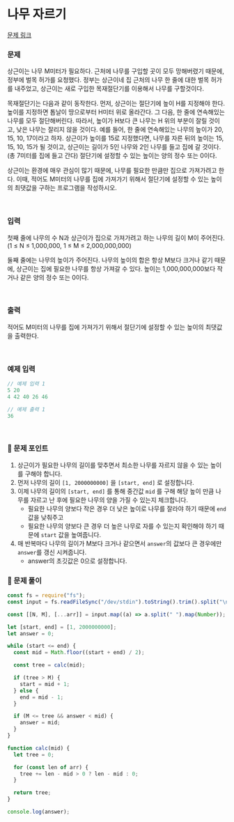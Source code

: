 # 나무 자르기

[문제 링크](https://www.acmicpc.net/problem/2805)

### 문제

상근이는 나무 M미터가 필요하다. 근처에 나무를 구입할 곳이 모두 망해버렸기 때문에, 정부에 벌목 허가를 요청했다. 정부는 상근이네 집 근처의 나무 한 줄에 대한 벌목 허가를 내주었고, 상근이는 새로 구입한 목재절단기를 이용해서 나무를 구할것이다.

목재절단기는 다음과 같이 동작한다. 먼저, 상근이는 절단기에 높이 H를 지정해야 한다. 높이를 지정하면 톱날이 땅으로부터 H미터 위로 올라간다. 그 다음, 한 줄에 연속해있는 나무를 모두 절단해버린다. 따라서, 높이가 H보다 큰 나무는 H 위의 부분이 잘릴 것이고, 낮은 나무는 잘리지 않을 것이다. 예를 들어, 한 줄에 연속해있는 나무의 높이가 20, 15, 10, 17이라고 하자. 상근이가 높이를 15로 지정했다면, 나무를 자른 뒤의 높이는 15, 15, 10, 15가 될 것이고, 상근이는 길이가 5인 나무와 2인 나무를 들고 집에 갈 것이다. (총 7미터를 집에 들고 간다) 절단기에 설정할 수 있는 높이는 양의 정수 또는 0이다.

상근이는 환경에 매우 관심이 많기 때문에, 나무를 필요한 만큼만 집으로 가져가려고 한다. 이때, 적어도 M미터의 나무를 집에 가져가기 위해서 절단기에 설정할 수 있는 높이의 최댓값을 구하는 프로그램을 작성하시오.

<br/>

### 입력

첫째 줄에 나무의 수 N과 상근이가 집으로 가져가려고 하는 나무의 길이 M이 주어진다. (1 ≤ N ≤ 1,000,000, 1 ≤ M ≤ 2,000,000,000)

둘째 줄에는 나무의 높이가 주어진다. 나무의 높이의 합은 항상 M보다 크거나 같기 때문에, 상근이는 집에 필요한 나무를 항상 가져갈 수 있다. 높이는 1,000,000,000보다 작거나 같은 양의 정수 또는 0이다.

<br/>

### 출력

적어도 M미터의 나무를 집에 가져가기 위해서 절단기에 설정할 수 있는 높이의 최댓값을 출력한다.

<br/>

### 예제 입력

```jsx
// 예제 입력 1
5 20
4 42 40 26 46

// 예제 출력 1
36
```

<br/>

### 📕 문제 포인트

1. 상근이가 필요한 나무의 길이를 맞추면서 최소한 나무를 자르지 않을 수 있는 높이를 구해야 합니다.
2. 먼저 나무의 길이 `[1, 2000000000]` 을 `[start, end]` 로 설정합니다.
3. 이제 나무의 길이의 `[start, end]` 를 통해 중간값 `mid` 를 구해 해당 높이 만큼 나무를 자르고 난 후에 필요한 나무의 양을 가질 수 있는지 체크합니다.
   - 필요한 나무의 양보다 작은 경우 더 낮은 높이로 나무를 잘라야 하기 때문에 `end` 값을 낮춰주고
   - 필요한 나무의 양보다 큰 경우 더 높은 나무로 자를 수 있는지 확인해야 하기 때문에 `start` 값을 높여줍니다.
4. 매 반복마다 나무의 길이가 M보다 크거나 같으면서 `answer`의 값보다 큰 경우에만 `answer`를 갱신 시켜줍니다.
   - answer의 초깃값은 0으로 설정합니다.

### 📝 문제 풀이

```js
const fs = require("fs");
const input = fs.readFileSync("/dev/stdin").toString().trim().split("\n");

const [[N, M], [...arr]] = input.map((a) => a.split(" ").map(Number));

let [start, end] = [1, 2000000000];
let answer = 0;

while (start <= end) {
  const mid = Math.floor((start + end) / 2);

  const tree = calc(mid);

  if (tree > M) {
    start = mid + 1;
  } else {
    end = mid - 1;
  }

  if (M <= tree && answer < mid) {
    answer = mid;
  }
}

function calc(mid) {
  let tree = 0;

  for (const len of arr) {
    tree += len - mid > 0 ? len - mid : 0;
  }

  return tree;
}

console.log(answer);
```
